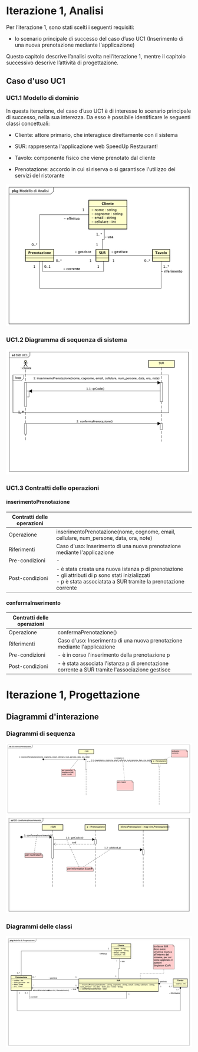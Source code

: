 # Iterazione 1, Analisi

Per l’iterazione 1, sono stati scelti i seguenti requisiti:

- lo scenario principale di successo del caso d’uso UC1 (Inserimento di una nuova prenotazione mediante l'applicazione)

Questo capitolo descrive l’analisi svolta nell’iterazione 1, mentre il capitolo successivo descrive l’attività di progettazione.

## Caso d'uso UC1

### UC1.1 Modello di dominio

In questa iterazione, del caso d’uso UC1 è di interesse lo scenario principale di successo, nella sua interezza. Da esso è possibile identificare le seguenti classi concettuali:

- Cliente: attore primario, che interagisce direttamente con il sistema

- SUR: rappresenta l'applicazione web SpeedUp Restaurant!

- Tavolo: componente fisico che viene prenotato dal cliente

- Prenotazione: accordo in cui si riserva o si garantisce l'utilizzo dei servizi del ristorante

![modello di analisi](./modello%20di%20analisi.png)

### UC1.2 Diagramma di sequenza di sistema

![SSD UC1](./SSD%20UC1.png)

### UC1.3 Contratti delle operazioni

#### inserimentoPrenotazione

| Contratti delle operazioni |                                                                                                                                                                           |
|----------------------------|---------------------------------------------------------------------------------------------------------------------------------------------------------------------------|
| Operazione                 | inserimentoPrenotazione(nome, cognome, email, cellulare, num_persone, data, ora, note)                                                                                    |
| Riferimenti                | Caso d'uso: Inserimento di una nuova prenotazione mediante l'applicazione                                                                                                 |
| Pre-condizioni             | -                                                                                                                                                                         |
| Post-condizioni            | - è stata creata una nuova istanza p di prenotazione<br> - gli attributi di p sono stati inizializzati<br> - p è stata associatata a SUR tramite la prenotazione corrente |

#### confermaInserimento

| Contratti delle operazioni |                                                                                                |
|----------------------------|------------------------------------------------------------------------------------------------|
| Operazione                 | confermaPrenotazione()                                                                         |
| Riferimenti                | Caso d'uso: Inserimento di una nuova prenotazione mediante l'applicazione                      |
| Pre-condizioni             | - è in corso l'inserimento della prenotazione p                                                |
| Post-condizioni            | - è stata associata l'istanza p di prenotazione corrente a SUR tramite l'associazione gestisce |

# Iterazione 1, Progettazione

## Diagrammi d'interazione
### Diagrammi di sequenza

![inserimentoPrenotazione](./SD%20inserimentoPrenotazione.png)
![confermaPrenotazione](./SD%20confermaInserimento.png)

### Diagrammi delle classi

![modello di progettazione](./modello%20di%20progettazione.png)




